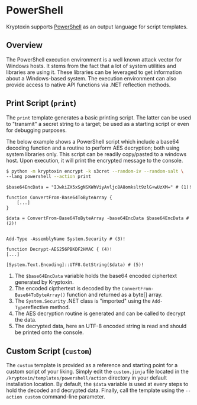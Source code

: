 # PowerShell

Kryptoxin supports [PowerShell](https://learn.microsoft.com/en-us/powershell/) as an output language for script templates.

## Overview

The PowerShell execution environment is a well known attack vector for Windows hosts. It stems from the fact that a lot of system utilities and libraries are using it. These libraries can be leveraged to get information about a Windows-based system. The execution environment can also provide access to native API functions via .NET reflection methods.

## Print Script (`print`)

The `print` template generates a basic printing script. The latter can be used to "transmit" a secret string to a target; be used as a starting script or even for debugging purposes.

The below example shows a PowerShell script which include a base64 decoding function and a routine to perform AES decryption; both using system libraries only. This script can be readily copy/pasted to a windows host. Upon execution, it will print the encrypted message to the console.

``` sh
$ python -m kryptoxin encrypt -k s3cret --random-iv --random-salt \
--lang powershell --action print
```

``` {.powershell .no-copy}
$base64EncData = "IJwkiZX5xSgNSKWhViyAvljc8A8omkslt9zlG+wUzXM=" # (1)!

function ConvertFrom-Base64ToByteArray {
    [...]
}

$data = ConvertFrom-Base64ToByteArray -base64EncData $base64EncData # (2)!


Add-Type -AssemblyName System.Security # (3)!

function Decrypt-AES256PBKDF2HMAC { (4)!
[...]

[System.Text.Encoding]::UTF8.GetString($data) # (5)!
```

1. The `$base64EncData` variable holds the base64 encoded ciphertext generated by Kryptoxin.
2. The encoded cipthertext is decoded by the `ConvertFrom-Base64ToByteArray()` function and returned as a byte[] array.
3. The `System.Security` .NET class is "imported" using the `Add-Type`reflective method.
4. The AES decryption routine is generated and can be called to decrypt the data.
5. The decrypted data, here an UTF-8 encoded string is read and should be printed onto the console.

## Custom Script (`custom`)

The `custom` template is provided as a reference and starting point for a custom script of your liking. Simply edit the `custom.jinja` file located in the `/kryptoxin/templates/powershell/action` directory in your default installation location. By default, the `$data` variable is used at every steps to hold the decoded and decrypted data. Finally, call the template using the `--action custom` command-line parameter.
